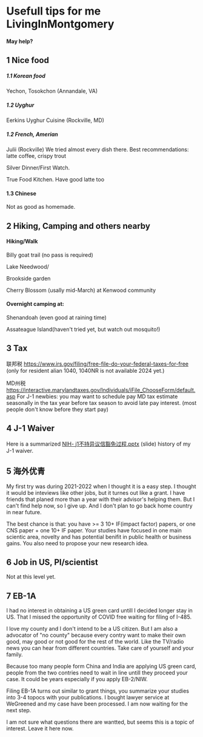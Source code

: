 # Usefull tips for me LivingInMontgomery
#### May help?

##   ##
##   ##


## 1 Nice food
##### 1.1 Korean food
Yechon, Tosokchon (Annandale, VA)

##### 1.2 Uyghur
Eerkins Uyghur Cuisine (Rockville, MD)

##### 1.2 French, Amerian
Julii (Rockville) We tried almost every dish there. Best recommendations: latte coffee, crispy trout

Silver Dinner/First Watch. 

True Food Kitchen. Have good latte too

#### 1.3 Chinese
Not as good as homemade.


##   ##
## 2 Hiking, Camping and others nearby

#### Hiking/Walk

Billy goat trail (no pass is required)

Lake Needwood/

Brookside garden

Cherry Blossom (usally mid-March) at Kenwood community


#### Overnight camping at: 
Shenandoah (even good at raining time)

Assateague Island(haven't tried yet, but watch out mosquito!)


##   ##
## 3 Tax
联邦税 https://www.irs.gov/filing/free-file-do-your-federal-taxes-for-free (only for resident alian 1040, 1040NR is not available 2024 yet.)

MD州税 https://interactive.marylandtaxes.gov/Individuals/iFile_ChooseForm/default.asp
  For J-1 newbies: you may want to schedule pay MD tax estimate seasonally in the tax year before tax season to avoid late pay interest. (most people don't know before they start pay)

##   ##
## 4 J-1 Waiver
Here is a summarized [NIH- j1不持异议信豁免过程.pptx](https://github.com/yeswzc/LivingInUS/files/14879724/NIH-.j1.pptx)
(slide) history of my J-1 waiver.

##   ##
## 5 海外优青
My first try was during 2021-2022 when I thought it is a easy step. I thought it would be inteviews like other jobs, but it turnes out like a grant. I have friends that planed more than a year with their advisor's helping them. But I can't find help now, so I give up. And I don't plan to go back home country in near future.


The best chance is that: you have >= 3 10+ IF(impact factor) papers, or one CNS paper + one 10+ IF paper. Your studies have focused in one main scientic area, novelty and has potential benifit in public health or business gains. You also need to propose your new research idea.

##   ##
## 6 Job in US, PI/scientist
Not at this level yet.

##   ##
## 7 EB-1A
I had no interest in obtaining a US green card untill I decided longer stay in US. That I missed the opportunity of COVID free waiting for filing of I-485.

I love my county and I don't intend to be a US citizen. But I am also a advocator of "no county" because every contry want to make their own good, may good or not good for the rest of the world. Like the TV/radio news you can hear from different countries. Take care of yourself and your family.

Because too many people form China and India are applying US green card, people from the two contries need to wait in line untill they proceed your case. It could be years especially if you apply EB-2/NIW.

Filing EB-1A turns out similar to grant things, you summarize your studies into 3-4 topocs with your publications. I bought lawyer service at WeGreened and my case have been processed. I am now waiting for the next step. 

I am not sure what questions there are wantted, but seems this is a topic of interest. Leave it here now.

##   ##



## 
